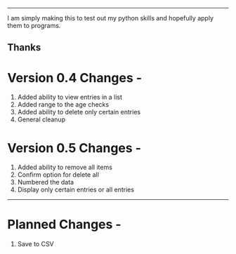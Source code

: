 ------------------------------------------------------------------------------------------------------------------------------------
I am simply making this to test out my python skills and hopefully apply them to programs.

Thanks
------------------------------------------------------------------------------------------------------------------------------------
# Version 0.4 Changes -
1. Added ability to view entries in a list
2. Added range to the age checks
3. Added ability to delete only certain entries
4. General cleanup

# Version 0.5 Changes -
1. Added ability to remove all items
2. Confirm option for delete all
3. Numbered the data
4. Display only certain entries or all entries

------------------------------------------------------------------------------------------------------------------------------------
# Planned Changes -
1. Save to CSV